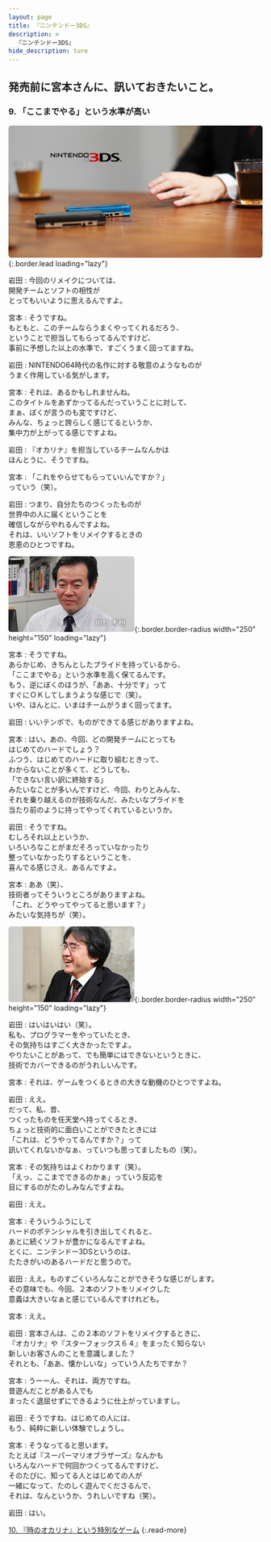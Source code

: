 ```yaml
---
layout: page
title: 『ニンテンドー3DS』
description: >
  『ニンテンドー3DS』
hide_description: ture
---
```


## 発売前に宮本さんに、訊いておきたいこと。

### 9. 「ここまでやる」という水準が高い

![](/interviews/jp/3ds/hardware/vol1/img/mainvisual9.jpg){:.border.lead loading="lazy"}

岩田
: 今回のリメイクについては、<br>開発チームとソフトの相性が<br>とってもいいように思えるんですよ。

宮本
: そうですね。<br>もともと、このチームならうまくやってくれるだろう、<br>ということで担当してもらってるんですけど、<br>事前に予想した以上の水準で、すごくうまく回ってますね。

岩田
: NINTENDO64時代の名作に対する敬意のようなものが<br>うまく作用している気がします。

宮本
: それは、あるかもしれませんね。<br>このタイトルをあずかってるんだっていうことに対して、<br>まぁ、ぼくが言うのも変ですけど、<br>みんな、ちょっと誇らしく感じてるというか、<br>集中力が上がってる感じですよね。

岩田
: 『オカリナ』を担当しているチームなんかは<br>ほんとうに、そうですね。

宮本
: 「これをやらせてもらっていいんですか？」<br>っていう（笑）。

岩田
: つまり、自分たちのつくったものが<br>世界中の人に届くということを<br>確信しながらやれるんですよね。<br>それは、いいソフトをリメイクするときの<br>恩恵のひとつですね。

![](/interviews/jp/3ds/hardware/vol1/img/photo19.jpg){:.border.border-radius width="250" height="150"  loading="lazy"}

宮本
: そうですね。<br>あらかじめ、きちんとしたプライドを持っているから、<br>「ここまでやる」という水準を高く保てるんです。<br>もう、逆にぼくのほうが、「ああ、十分です」って<br>すぐにＯＫしてしまうような感じで（笑）。<br>いや、ほんとに、いまはチームがうまく回ってます。

岩田
: いいテンポで、ものができてる感じがありますよね。

宮本
: はい。あの、今回、どの開発チームにとっても<br>はじめてのハードでしょう？<br>ふつう、はじめてのハードに取り組むときって、<br>わからないことが多くて、どうしても、<br>「できない言い訳に終始する」<br>みたいなことが多いんですけど、今回、わりとみんな、<br>それを乗り越えるのが技術なんだ、みたいなプライドを<br>当たり前のように持ってやってくれているというか。

岩田
: そうですね。<br>むしろそれ以上というか、<br>いろいろなことがまだそろっていなかったり<br>整っていなかったりするということを、<br>喜んでる感じさえ、あるんですよ。

宮本
: ああ（笑）、<br>技術者ってそういうところがありますよね。<br>「これ、どうやってやってると思います？」<br>みたいな気持ちが（笑）。

![](/interviews/jp/3ds/hardware/vol1/img/photo20.jpg){:.border.border-radius width="250" height="150"  loading="lazy"}

岩田
: はいはいはい（笑）。<br>私も、プログラマーをやっていたとき、<br>その気持ちはすごく大きかったですよ。<br>やりたいことがあって、でも簡単にはできないというときに、<br>技術でカバーできるのがうれしいんです。

宮本
: それは、ゲームをつくるときの大きな動機のひとつですよね。

岩田
: ええ。<br>だって、私、昔、<br>つくったものを任天堂へ持ってくるとき、<br>ちょっと技術的に面白いことができたときには<br>「これは、どうやってるんですか？」って<br>訊いてくれないかなぁ、っていつも思ってましたもの（笑）。

宮本
: その気持ちはよくわかります（笑）。<br>「えっ、ここまでできるのかぁ」っていう反応を<br>目にするのがたのしみなんですよね。

岩田
: ええ。

宮本
: そういうふうにして<br>ハードのポテンシャルを引き出してくれると、<br>あとに続くソフトが豊かになるんですよね。<br>とくに、ニンテンドー3DSというのは、<br>たたきがいのあるハードだと思うので。

岩田
: ええ。ものすごくいろんなことができそうな感じがします。<br>その意味でも、今回、２本のソフトをリメイクした<br>意義は大きいなぁと感じているんですけれども。

宮本
: ええ。

岩田
: 宮本さんは、この２本のソフトをリメイクするときに、<br>『オカリナ』や『スターフォックス６４』をまったく知らない<br>新しいお客さんのことを意識しました？<br>それとも、「ああ、懐かしいな」っていう人たちですか？

宮本
: うーーん、それは、両方ですね。<br>昔遊んだことがある人でも<br>まったく退屈せずにできるように仕上がっていますし。

岩田
: そうですね、はじめての人には、<br>もう、純粋に新しい体験でしょうし。

宮本
: そうなってると思います。<br>たとえば『スーパーマリオブラザーズ』なんかも<br>いろんなハードで何回かつくってるんですけど、<br>そのたびに、知ってる人とはじめての人が<br>一緒になって、たのしく遊んでくださるんで、<br>それは、なんというか、うれしいですね（笑）。

岩田
: はい。


[10. 『時のオカリナ』という特別なゲーム](10.md)
{:.read-more}

